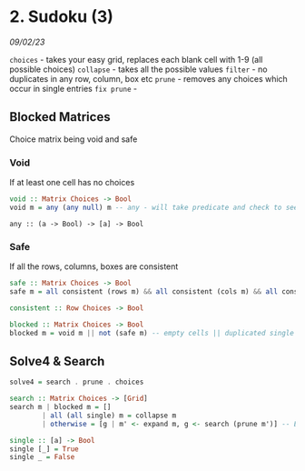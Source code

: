 # 2. Sudoku (3)
_09/02/23_

`choices` - takes your easy grid, replaces each blank cell with 1-9 (all possible choices)
`collapse` - takes all the possible values
`filter` - no duplicates in any row, column, box etc
`prune` - removes any choices which occur in single entries
`fix prune` - 

## Blocked Matrices
Choice matrix being void and safe

### Void
If at least one cell has no choices
```haskell
void :: Matrix Choices -> Bool
void m = any (any null) m -- any - will take predicate and check to see if it holds true for combination. In this case if true for any null 
```

`any :: (a -> Bool) -> [a] -> Bool`

### Safe
If all the rows, columns, boxes are consistent
```haskell
safe :: Matrix Choices -> Bool
safe m = all consistent (rows m) && all consistent (cols m) && all consisntent (boxs m)

consistent :: Row Choices -> Bool
```


```haskell
blocked :: Matrix Choices -> Bool
blocked m = void m || not (safe m) -- empty cells || duplicated single cells
```

## Solve4 & Search
```haskell
solve4 = search . prune . choices 

search :: Matrix Choices -> [Grid]
search m | blocked m = []
		| all (all single) m = collapse m
		| otherwise = [g | m' <- expand m, g <- search (prune m')] -- Expand will expand only the first cell which has more than one option. Prune will remove any 'silly choice' then do it again etc

single :: [a] -> Bool
single [_] = True
single _ = False
```